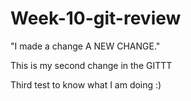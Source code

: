 # Week-10-git-review


"I made a change A NEW CHANGE."

This is my second change in the GITTT


Third test to know what I am doing :)
